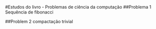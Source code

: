 #Estudos do livro - Problemas de ciência da computação
##Problema 1
Sequência de fibonacci

##Problem 2
compactação trivial